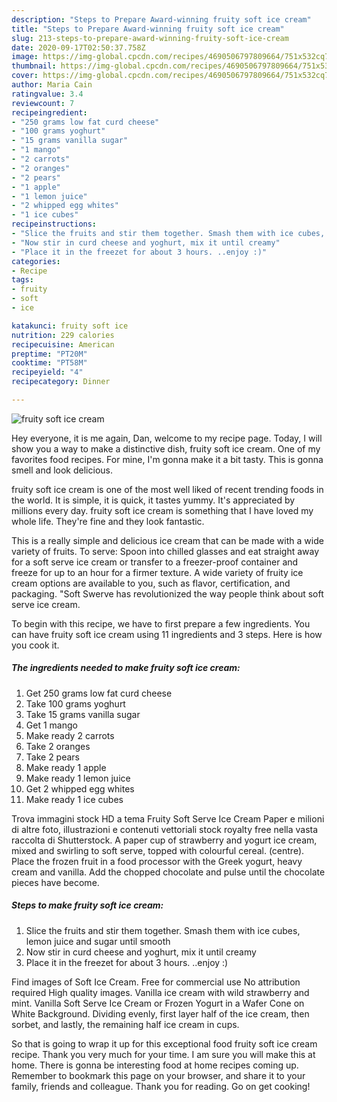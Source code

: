 ```yaml
---
description: "Steps to Prepare Award-winning fruity soft ice cream"
title: "Steps to Prepare Award-winning fruity soft ice cream"
slug: 213-steps-to-prepare-award-winning-fruity-soft-ice-cream
date: 2020-09-17T02:50:37.758Z
image: https://img-global.cpcdn.com/recipes/4690506797809664/751x532cq70/fruity-soft-ice-cream-recipe-main-photo.jpg
thumbnail: https://img-global.cpcdn.com/recipes/4690506797809664/751x532cq70/fruity-soft-ice-cream-recipe-main-photo.jpg
cover: https://img-global.cpcdn.com/recipes/4690506797809664/751x532cq70/fruity-soft-ice-cream-recipe-main-photo.jpg
author: Maria Cain
ratingvalue: 3.4
reviewcount: 7
recipeingredient:
- "250 grams low fat curd cheese"
- "100 grams yoghurt"
- "15 grams vanilla sugar"
- "1 mango"
- "2 carrots"
- "2 oranges"
- "2 pears"
- "1 apple"
- "1 lemon juice"
- "2 whipped egg whites"
- "1 ice cubes"
recipeinstructions:
- "Slice the fruits and stir them together. Smash them with ice cubes, lemon juice and sugar until smooth"
- "Now stir in curd cheese and yoghurt, mix it until creamy"
- "Place it in the freezet for about 3 hours. ..enjoy :)"
categories:
- Recipe
tags:
- fruity
- soft
- ice

katakunci: fruity soft ice 
nutrition: 229 calories
recipecuisine: American
preptime: "PT20M"
cooktime: "PT58M"
recipeyield: "4"
recipecategory: Dinner

---
```



![fruity soft ice cream](https://img-global.cpcdn.com/recipes/4690506797809664/751x532cq70/fruity-soft-ice-cream-recipe-main-photo.jpg)

Hey everyone, it is me again, Dan, welcome to my recipe page. Today, I will show you a way to make a distinctive dish, fruity soft ice cream. One of my favorites food recipes. For mine, I'm gonna make it a bit tasty. This is gonna smell and look delicious.

fruity soft ice cream is one of the most well liked of recent trending foods in the world. It is simple, it is quick, it tastes yummy. It's appreciated by millions every day. fruity soft ice cream is something that I have loved my whole life. They're fine and they look fantastic.

This is a really simple and delicious ice cream that can be made with a wide variety of fruits. To serve: Spoon into chilled glasses and eat straight away for a soft serve ice cream or transfer to a freezer-proof container and freeze for up to an hour for a firmer texture. A wide variety of fruity ice cream options are available to you, such as flavor, certification, and packaging. &#34;Soft Swerve has revolutionized the way people think about soft serve ice cream.


To begin with this recipe, we have to first prepare a few ingredients. You can have fruity soft ice cream using 11 ingredients and 3 steps. Here is how you cook it.

##### The ingredients needed to make fruity soft ice cream:

1. Get 250 grams low fat curd cheese
1. Take 100 grams yoghurt
1. Take 15 grams vanilla sugar
1. Get 1 mango
1. Make ready 2 carrots
1. Take 2 oranges
1. Take 2 pears
1. Make ready 1 apple
1. Make ready 1 lemon juice
1. Get 2 whipped egg whites
1. Make ready 1 ice cubes


Trova immagini stock HD a tema Fruity Soft Serve Ice Cream Paper e milioni di altre foto, illustrazioni e contenuti vettoriali stock royalty free nella vasta raccolta di Shutterstock. A paper cup of strawberry and yogurt ice cream, mixed and swirling to soft serve, topped with colourful cereal. (centre). Place the frozen fruit in a food processor with the Greek yogurt, heavy cream and vanilla. Add the chopped chocolate and pulse until the chocolate pieces have become. 

##### Steps to make fruity soft ice cream:

1. Slice the fruits and stir them together. Smash them with ice cubes, lemon juice and sugar until smooth
1. Now stir in curd cheese and yoghurt, mix it until creamy
1. Place it in the freezet for about 3 hours. ..enjoy :)


Find images of Soft Ice Cream. Free for commercial use No attribution required High quality images. Vanilla ice cream with wild strawberry and mint. Vanilla Soft Serve Ice Cream or Frozen Yogurt in a Wafer Cone on White Background. Dividing evenly, first layer half of the ice cream, then sorbet, and lastly, the remaining half ice cream in cups. 

So that is going to wrap it up for this exceptional food fruity soft ice cream recipe. Thank you very much for your time. I am sure you will make this at home. There is gonna be interesting food at home recipes coming up. Remember to bookmark this page on your browser, and share it to your family, friends and colleague. Thank you for reading. Go on get cooking!
